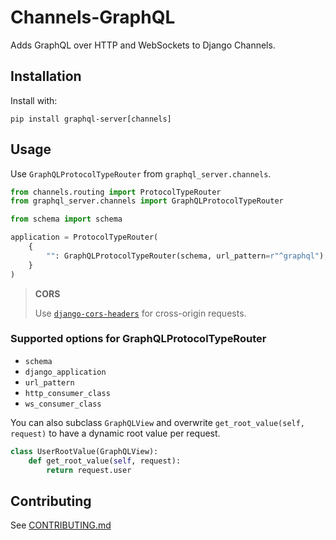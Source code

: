 # Channels-GraphQL

Adds GraphQL over HTTP and WebSockets to Django Channels.

## Installation

Install with:

`pip install graphql-server[channels]`

## Usage

Use `GraphQLProtocolTypeRouter` from `graphql_server.channels`.

```python
from channels.routing import ProtocolTypeRouter
from graphql_server.channels import GraphQLProtocolTypeRouter

from schema import schema

application = ProtocolTypeRouter(
    {
        "": GraphQLProtocolTypeRouter(schema, url_pattern=r"^graphql"),
    }
)
```

> **CORS**
>
> Use [`django-cors-headers`](https://github.com/adamchainz/django-cors-headers) for cross-origin requests.

### Supported options for GraphQLProtocolTypeRouter

* `schema`
* `django_application`
* `url_pattern`
* `http_consumer_class`
* `ws_consumer_class`


You can also subclass `GraphQLView` and overwrite `get_root_value(self, request)` to have a dynamic root value per request.

```python
class UserRootValue(GraphQLView):
    def get_root_value(self, request):
        return request.user
```


## Contributing
See [CONTRIBUTING.md](../CONTRIBUTING.md)
